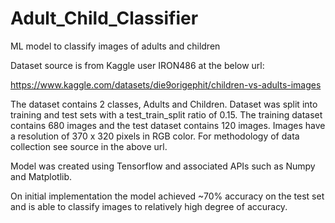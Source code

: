 # Adult_Child_Classifier
ML model to classify images of adults and children

Dataset source is from Kaggle user IRON486 at the below url:

https://www.kaggle.com/datasets/die9origephit/children-vs-adults-images

The dataset contains 2 classes, Adults and Children. Dataset was split into training and test sets with a test_train_split ratio of 0.15. The training dataset contains 680 images and the test dataset contains 120 images. 
Images have a resolution of 370 x 320 pixels in RGB color. For methodology of data collection see source in the above url.

Model was created using Tensorflow and associated APIs such as Numpy and Matplotlib.

On initial implementation the model achieved ~70% accuracy on the test set and is able to classify images to relatively high degree of accuracy.
